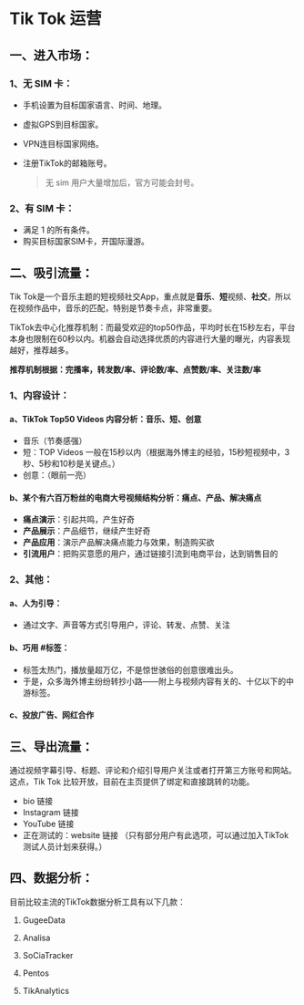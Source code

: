 # Tik Tok 运营



## 一、进入市场：

### 1、无 SIM 卡：

* 手机设置为目标国家语言、时间、地理。

* 虚拟GPS到目标国家。

* VPN连目标国家网络。

* 注册TikTok的邮箱账号。

  > 无 sim 用户大量增加后，官方可能会封号。

### 2、有 SIM 卡：

* 满足 1 的所有条件。
* 购买目标国家SIM卡，开国际漫游。



## 二、吸引流量：

Tik Tok是一个音乐主题的短视频社交App，重点就是**音乐**、**短**视频、**社交**，所以在视频作品中，音乐的匹配，特别是节奏卡点，非常重要。

TikTok去中心化推荐机制：而最受欢迎的top50作品，平均时长在15秒左右，平台本身也限制在60秒以内。机器会自动选择优质的内容进行大量的曝光，内容表现越好，推荐越多。

**推荐机制根据：完播率，转发数/率、评论数/率、点赞数/率、关注数/率**

### 1、内容设计：

#### a、TikTok Top50 Videos 内容分析：音乐、短、创意

* 音乐（节奏感强）
*  短：TOP Videos 一般在15秒以内（根据海外博主的经验，15秒短视频中，3秒、5秒和10秒是关键点。）
* 创意：（眼前一亮）

#### b、某个有六百万粉丝的电商大号视频结构分析：痛点、产品、解决痛点

* **痛点演示**：引起共鸣，产生好奇
* **产品展示**：产品细节，继续产生好奇
* **产品应用**：演示产品解决痛点能力与效果，制造购买欲
* **引流用户**：把购买意愿的用户，通过链接引流到电商平台，达到销售目的

### 2、其他：

#### a、人为引导：

* 通过文字、声音等方式引导用户，评论、转发、点赞、关注

#### b、巧用 #标签：

* 标签太热门，播放量超万亿，不是惊世骇俗的创意很难出头。
* 于是，众多海外博主纷纷转抄小路——附上与视频内容有关的、十亿以下的中游标签。

#### c、投放广告、网红合作



## 三、导出流量：

通过视频字幕引导、标题、评论和介绍引导用户关注或者打开第三方账号和网站。这点，Tik Tok 比较开放，目前在主页提供了绑定和直接跳转的功能。

* bio 链接
* Instagram 链接
* YouTube 链接
* 正在测试的：website 链接 （只有部分用户有此选项，可以通过加入TikTok测试人员计划来获得。）



## 四、数据分析：

目前比较主流的TikTok数据分析工具有以下几款：
1. GugeeData

2. Analisa

3. SoCiaTracker

4. Pentos

5. TikAnalytics